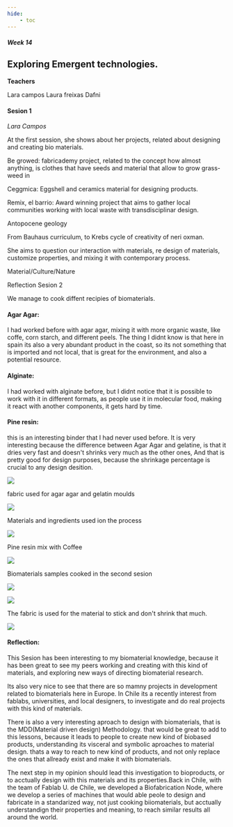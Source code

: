 ```yaml
---
hide:
    - toc
---
```


##### Week 14


## Exploring Emergent technologies.


**Teachers**

 Lara campos
 Laura freixas
 Dafni

#### Sesion 1

*Lara Campos*

At the first session, she shows about her projects, related about designing and creating bio materials.

Be growed: fabricademy project, related to the concept how almost anything, is clothes that have seeds and material that allow to grow grass-weed in

Ceggmica: Eggshell and ceramics material for designing products.

Remix, el barrio: Award winning project that aims to gather local communities working with local waste with transdisciplinar design.

Antopocene geology

From Bauhaus curriculum, to Krebs cycle of creativity of neri oxman.


She aims to question our interaction with materials, re design of materials, customize properties, and mixing it with contemporary process.

Material/Culture/Nature


Reflection 
Sesion 2

We manage to cook diffent recipies of biomaterials.

#### Agar Agar:

I had worked before with agar agar, mixing it with more organic waste, like coffe, corn starch, and different peels. The thing I didnt know is that here in spain its also a very abundant product in the coast, so its not something that is imported and not local, that is great for the environment, and also a potential resource.

#### Alginate:

I had worked with alginate before, but I didnt notice that it is possible to work with it in different formats, as people use it in molecular food, making it react with another components, it gets hard by time.

#### Pine resin:

this is an interesting binder that I had never used before. It is very interesting because the difference between Agar Agar and gelatine, is that it dries very fast and doesn't shrinks very much as the other ones, And that is pretty good for design purposes, because the shrinkage percentage is crucial to any design desition.


![](../images/ET_01.JPG)

fabric used for agar agar and gelatin moulds

![](../images/ET_02.JPG)

Materials and ingredients used ion the process

![](../images/ET_03-JPG)

Pine resin mix with Coffee

![](../images/ET_04.jpg)

Biomaterials samples cooked in the second sesion

![](../images/ET_05-jpg)

![](../images/ET_06.jpg)

The fabric is used for the material to stick and don't shrink that much.

![](../images/ET_07.JPG)

#### Reflection:

This Sesion has been interesting to my biomaterial knowledge, because it has been great to see my peers working and creating with this kind of materials, and exploring new ways of directing biomaterial research.

Its also very nice to see that there are so mamny projects in development related to biomaterials here in Europe. In Chile its a recently interest from fablabs, universities, and local designers, to investigate and do real projects with this kind of materials.

There is also a very interesting aproach to design with biomaterials, that is the MDD(Material driven design) Methodology. that would be great to add to this lessons, because it leads to people to create new kind of biobased products, understanding its visceral and symbolic aproaches to material design. thats a way to reach to new kind of products, and not only replace the ones that allready exist and make it with biomaterials.

The next step in my opinion should lead this investigation to bioproducts, or to acctually design with this materials and its properties.Back in Chile, with the team of Fablab U. de Chile, we developed a Biofabrication Node, where we develop a series of machines that would able peole to design and fabricate in a standarized way, not just cooking biiomaterials, but acctually understandign their properties and meaning, to reach similar results all around the world.












